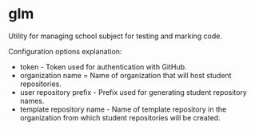 # glm

Utility for managing school subject for testing and marking code.

Configuration options explanation:
   * token - Token used for authentication with GitHub.
   * organization name = Name of organization that will host student repositories.
   * user repository prefix - Prefix used for generating student repository names.
   * template repository name - Name of template repository in the organization from which student repositories will be created.
